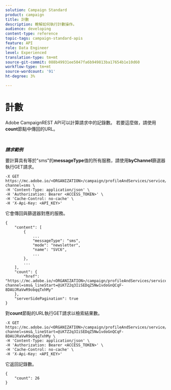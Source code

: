```yaml
---
solution: Campaign Standard
product: campaign
title: 計數
description: 瞭解如何執行計數操作。
audience: developing
content-type: reference
topic-tags: campaign-standard-apis
feature: API
role: Data Engineer
level: Experienced
translation-type: tm+mt
source-git-commit: 088b49931ee5047fa6b949813ba17654b1e10d60
workflow-type: tm+mt
source-wordcount: '91'
ht-degree: 3%

---
```



# 計數

Adobe CampaignREST API可以計算請求中的記錄數。 若要這麼做，請使用&#x200B;**count**&#x200B;節點中傳回的URL。

<br/>

***請求範例***

要計算具有等於&quot;sms&quot;的&#x200B;**messageType**&#x200B;值的所有服務，請使用&#x200B;**byChannel**&#x200B;篩選器執行GET請求。

```
-X GET https://mc.adobe.io/<ORGANIZATION>/campaign/profileAndServices/service/byChannel?channel=sms \
-H 'Content-Type: application/json' \
-H 'Authorization: Bearer <ACCESS_TOKEN>' \
-H 'Cache-Control: no-cache' \
-H 'X-Api-Key: <API_KEY>'
```

它會傳回與篩選器對應的服務。

```
{
    "content": [
        {
            ...
            "messageType": "sms",
            "mode": "newsletter",
            "name": "SVC6",
            ...
        },
        ...
    ],
    "count": {
        "href": "https://mc.adobe.io/<ORGANIZATION>/campaign/profileAndServices/service/byChannel/_count?channel=sms&_lineStart=@iKTZ2q3IiSEDqZ5Nw1vdoGnQCqF-8DAUJRaVwR9obqqTxhMy"
    },
    "serverSidePagination": true
}
```

對&#x200B;**count**&#x200B;節點的URL執行GET請求以檢索結果數。

```
-X GET https://mc.adobe.io/<ORGANIZATION>/campaign/profileAndServices/service/byChannel/_count?channel=sms&_lineStart=@iKTZ2q3IiSEDqZ5Nw1vdoGnQCqF-8DAUJRaVwR9obqqTxhMy \
-H 'Content-Type: application/json' \
-H 'Authorization: Bearer <ACCESS_TOKEN>' \
-H 'Cache-Control: no-cache' \
-H 'X-Api-Key: <API_KEY>'
```

它返回記錄數。

```
{
    "count": 26
}
```

